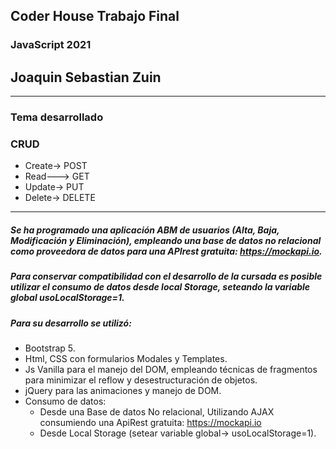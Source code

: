 
## Coder House Trabajo Final
### JavaScript 2021

## Joaquin Sebastian Zuin

------------
### Tema desarrollado

### CRUD
- Create-> POST
- Read---> GET
- Update-> PUT
- Delete-> DELETE
------------
##### Se ha programado una aplicación ABM de usuarios (Alta, Baja, Modificación y Eliminación), empleando una base de datos no relacional como proveedora de datos para una APIrest gratuita:  https://mockapi.io.
##### Para conservar compatibilidad con el desarrollo de la cursada es posible utilizar el consumo de datos desde local Storage, seteando la variable global usoLocalStorage=1.
##### Para su desarrollo se utilizó:
- Bootstrap 5.
- Html, CSS con formularios Modales y Templates.
- Js Vanilla para el manejo del DOM, empleando técnicas de fragmentos para minimizar el reflow y desestructuración de objetos.
- jQuery para las animaciones y manejo de DOM.
- Consumo de datos:
   - Desde una Base de datos No relacional, Utilizando AJAX consumiendo una  ApiRest gratuita:  https://mockapi.io
   - Desde Local Storage (setear variable global-> usoLocalStorage=1).